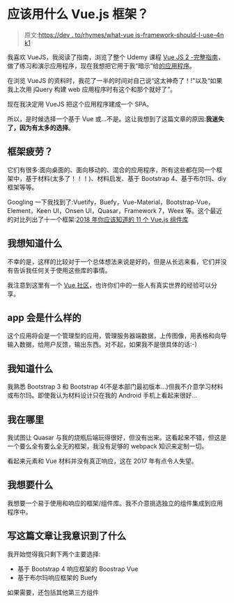 # 应该用什么 Vue.js 框架？

> 原文:[https://dev . to/rhymes/what-vue js-framework-should-I-use-4n k1](https://dev.to/rhymes/what-vuejs-framework-should-i-use-4nk1)

我喜欢 VueJS，我阅读了指南，浏览了整个 Udemy 课程 [Vue JS 2 -完整指南](https://www.udemy.com/vuejs-2-the-complete-guide/learn/v4/overview)，做了练习和演示应用程序，现在我想把它用于我“暗示”给[的应用程序](https://dev.to/rhymes/how-to-build-a-web-app-in-2017-a6m)。

在浏览 VueJS 的资料时，我花了一半的时间对自己说“这太神奇了！!"以及“如果我上次用 jQuery 构建 web 应用程序时有这个和那个就好了”。

现在我决定用 VueJS 把这个应用程序建成一个 SPA。

所以，是时候选择一个基于 Vue 或...不是。这让我想到了这篇文章的原因:**我迷失了，因为有太多的选择**。

## [](#frameworks-fatigue)框架疲劳？

它们有很多:面向桌面的、面向移动的、混合的应用程序，所有这些都在同一个框架中，基于材料(太多了！！！)、材料启发、基于 Bootstrap 4、基于布尔玛、diy 框架等等。

Googling 一下我找到了:Vuetify，Buefy，Vue-Material，Bootstrap-Vue，Element，Keen UI，Onsen UI，Quasar，Framework 7，Weex 等。这个最近的对比列出了十一个框架:[2018 年你应该知道的 11 个 Vue.js 组件库](https://blog.bitsrc.io/11-vue-js-component-libraries-you-should-know-in-2018-3d35ad0ae37f)

## [](#what-i-would-like-to-know)我想知道什么

不幸的是，这样的比较对于一个总体想法来说是好的，但是从长远来看，它们并没有告诉我任何关于使用这些库的事情。

我注意到这里有一个 [Vue 社区](https://dev.to/t/vue)，也许你们中的一些人有真实世界的经验可以分享。

## app 会是什么样的

这个应用将会是一个管理型的应用，管理服务器端数据，上传图像，用表格和向导输入数据，给用户反馈，输出东西。对不起，如果我不是很具体的话:-)

## [](#what-i-know)我知道什么

我熟悉 Bootstrap 3 和 Bootstrap 4(不是本部门最初版本...)但我不介意学习材料或布尔玛。即使我认为材料设计只在我的 Android 手机上看起来很好...

## [](#where-im-at)我在哪里

我试图让 Quasar 与我的烧瓶后端玩得很好，但没有出来。这看起来不错，但这是一个要么全有要么全无的框架，我没有足够的 webpack 知识来定制一切。

看起来元素和 Vue 材料并没有真正响应，这在 2017 年有点令人失望。

## [](#what-i-would-like)我想要什么

我想要一个易于使用和响应的框架/组件库。我不介意挑选独立的组件集成到应用程序中。

## 写这篇文章让我意识到了什么

我开始觉得我只剩下两个主要选择:

*   基于 Bootstrap 4 响应框架的 Boostrap Vue
*   基于布尔玛响应框架的 Buefy

如果需要，还包括其他第三方组件